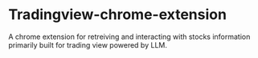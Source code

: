 # Tradingview-chrome-extension
A chrome extension for retreiving and interacting with stocks information primarily built for trading view powered by LLM.
